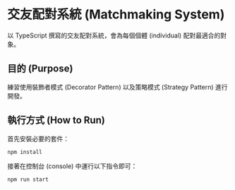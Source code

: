 # 交友配對系統 (Matchmaking System)

以 TypeScript 撰寫的交友配對系統，會為每個個體 (individual) 配對最適合的對象。

## 目的 (Purpose)

練習使用裝飾者模式 (Decorator Pattern) 以及策略模式 (Strategy Pattern) 進行開發。

## 執行方式 (How to Run)

首先安裝必要的套件：

``` bash
npm install
```

接著在控制台 (console) 中運行以下指令即可：

``` bash
npm run start
```
